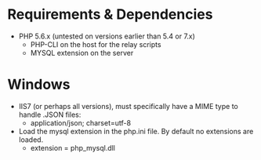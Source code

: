 Requirements & Dependencies 
===========
- PHP 5.6.x (untested on versions earlier than 5.4 or 7.x)
	- PHP-CLI on the host for the relay scripts
	- MYSQL extension on the server

Windows
===========
- IIS7 (or perhaps all versions), must specifically have a MIME type to handle .JSON files:
	- application/json; charset=utf-8
- Load the mysql extension in the php.ini file. By default no extensions are loaded.
	- extension = php_mysql.dll
